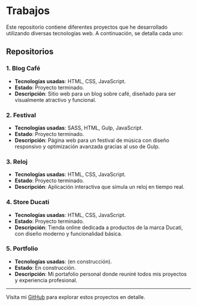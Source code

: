 # Trabajos

Este repositorio contiene diferentes proyectos que he desarrollado utilizando diversas tecnologías web. A continuación, se detalla cada uno:

## Repositorios

### 1. Blog Café
- **Tecnologías usadas**: HTML, CSS, JavaScript.
- **Estado**: Proyecto terminado.
- **Descripción**: Sitio web para un blog sobre café, diseñado para ser visualmente atractivo y funcional.

### 2. Festival
- **Tecnologías usadas**: SASS, HTML, Gulp, JavaScript.
- **Estado**: Proyecto terminado.
- **Descripción**: Página web para un festival de música con diseño responsivo y optimización avanzada gracias al uso de Gulp.

### 3. Reloj
- **Tecnologías usadas**: HTML, CSS, JavaScript.
- **Estado**: Proyecto terminado.
- **Descripción**: Aplicación interactiva que simula un reloj en tiempo real.

### 4. Store Ducati
- **Tecnologías usadas**: HTML, CSS, JavaScript.
- **Estado**: Proyecto terminado.
- **Descripción**: Tienda online dedicada a productos de la marca Ducati, con diseño moderno y funcionalidad básica.

### 5. Portfolio
- **Tecnologías usadas**: (en construcción).
- **Estado**: En construcción.
- **Descripción**: Mi portafolio personal donde reuniré todos mis proyectos y experiencia profesional.

---

Visita mi [GitHub](https://github.com/PedroCaaveiro/Trabajos) para explorar estos proyectos en detalle.
